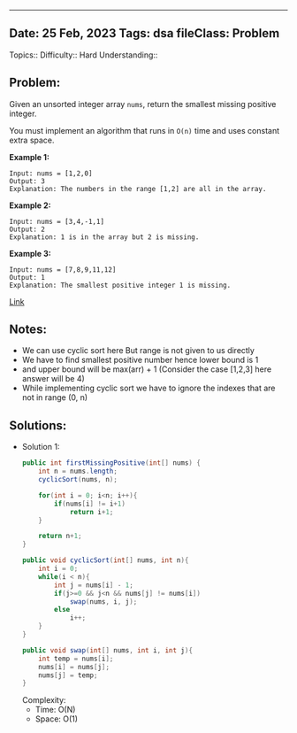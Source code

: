 
---
Date: 25 Feb, 2023
Tags: dsa
fileClass: Problem
---
Topics:: 
Difficulty::  Hard
Understanding:: 
## Problem: 
 Given an unsorted integer array `nums`, return the smallest missing positive integer.

You must implement an algorithm that runs in `O(n)` time and uses constant extra space.

**Example 1:**

	Input: nums = [1,2,0]
	Output: 3
	Explanation: The numbers in the range [1,2] are all in the array.

**Example 2:**

	Input: nums = [3,4,-1,1]
	Output: 2
	Explanation: 1 is in the array but 2 is missing.

**Example 3:**

	Input: nums = [7,8,9,11,12]
	Output: 1
	Explanation: The smallest positive integer 1 is missing.

[Link]( https://leetcode.com/problems/first-missing-positive/)

## Notes: 
- We can use cyclic sort here But range is not given to us directly 
- We have to find smallest positive number hence lower bound is 1 
- and upper bound will be max(arr) + 1 (Consider the case \[1,2,3\] here answer will be 4)
- While implementing cyclic sort we have to ignore the indexes that are not in range (0, n) 

## Solutions: 

- Solution 1: 
	```java
    public int firstMissingPositive(int[] nums) {
        int n = nums.length;
        cyclicSort(nums, n);

        for(int i = 0; i<n; i++){
            if(nums[i] != i+1)
                return i+1;
        }

        return n+1;
    }

    public void cyclicSort(int[] nums, int n){
        int i = 0;
        while(i < n){
            int j = nums[i] - 1;
            if(j>=0 && j<n && nums[j] != nums[i])
                swap(nums, i, j);
            else
                i++;
        }
    }

    public void swap(int[] nums, int i, int j){
        int temp = nums[i];
        nums[i] = nums[j];
        nums[j] = temp;
    }
	
	```
	Complexity: 
	- Time: O(N)
	- Space: O(1)

